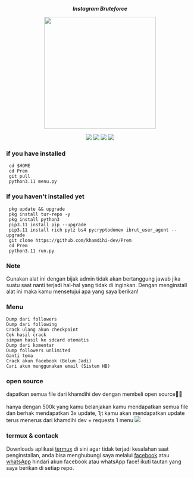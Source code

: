 <p align="center"><i><b>Instagram Bruteforce</i></b></p>
<p align="center"><img src="https://gifdb.com/images/high/glitching-hacker-hub-biwszmcveudzaori.gif" width="300"/></p>
<div align="center">
  <p>
    <img src="https://img.shields.io/badge/Author-KhamdihiDev-green?style=flat-square">
    <img src="https://img.shields.io/badge/Written%20In-Python-green?style=flat-square">
    <img src="https://img.shields.io/badge/Open%20Source-No-yellow?style=flat-square">
    <img src="https://img.shields.io/badge/Premium-Ya-green?style=flat-square">
  </p>
</div>

### if you have installed
   ```
    cd $HOME
    cd Prem
    git pull
    python3.11 menu.py
  ```
    
### If you haven't installed yet
   ```
    pkg update && upgrade
    pkg install tur-repo -y 
    pkg install python3
    pip3.11 install pip --upgrade
    pip3.11 install rich pytz bs4 pycryptodomex ibrut_user_agent --upgrade
    git clone https://github.com/khamdihi-dev/Prem
    cd Prem
    python3.11 run.py
  ```
### Note
Gunakan alat ini dengan bijak admin tidak akan bertanggung jawab jika suatu saat nanti terjadi hal-hal yang tidak di inginkan.
Dengan menginstall alat ini maka kamu mensetujui apa yang saya berikan!

### Menu
    Dump dari followers
    Dump dari following
    Crack ulang akun checkpoint
    Cek hasil crack
    simpan hasil ke sdcard otomatis
    Dump dari komentar
    Dump followers unlimited
    Ganti tema
    Crack akun facebook (Belum Jadi)
    Cari akun menggunakan email (Sistem HB)

### open source 
   dapatkan semua file dari khamdihi dev dengan membeli open source💫🤩<br><br>
   hanya dengan 500k yang kamu belanjakan kamu mendapatkan semua file dan berhak mendapatkan 3x update, 1jt kamu akan mendapatkan update terus menerus dari khamdihi dev + requests 1 menu
   <img src="https://raw.githubusercontent.com/khamdihi-dev/Prem/main/img/20240830_165209.jpg"/>
### termux & contack
<div>
  <p>
    Downloads aplikasi <a href="https://f-droid.org/repo/com.termux_118.apk">termux</a> di sini agar tidak terjadi kesalahan saat penginstallan, anda bisa menghubungi saya melalui <a href="https://web.facebook.com/dWxmYWgu">facebook</a> atau <a href="https://wa.me/+6283853140469">whatsApp</a> hindari akun facebook atau whatsApp face! ikuti tautan yang saya berikan di setiap repo.
</p>
</div>

